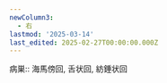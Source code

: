 ```yaml
---
newColumn3:
  - 右
lastmod: '2025-03-14'
last_edited: 2025-02-27T00:00:00.000Z
---
```



病巣:: 海馬傍回, 舌状回, 紡錘状回
